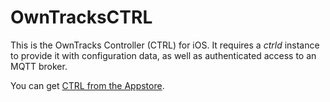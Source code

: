 OwnTracksCTRL
=============

This is the OwnTracks Controller (CTRL) for iOS. It requires a _ctrld_ instance to provide it with configuration data, as well as authenticated access to an MQTT broker.

You can get [CTRL from the Appstore](https://itunes.apple.com/us/app/owntracksctrl/id920761178).

